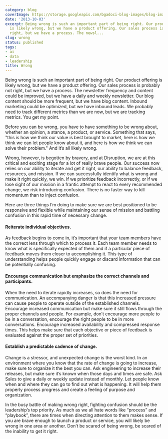 ```yaml
---
category: blog
coverImage: https://storage.googleapis.com/bgadoci-blog-images/blog-images/images/blog-images/blog-post-images/ragmann22_A_pixar_style_image_of_someone_upset_in_an_office_bec_7c34a80b-2a24-4b9b-a32e-0e6547c79b1f.png
date: '2013-10-03'
excerpt: Being wrong is such an important part of being right. Our product offering
  is likely wrong, but we have a product offering. Our sales process is probably not
  right, but we have a process. The newsl...
slug: wrong
status: published
tags:
- ai
- data
- leadership
title: Wrong
---
```


Being wrong is such an important part of being right. Our product offering is likely wrong, but we have a product offering. Our sales process is probably not right, but we have a process. The newsletter frequency and content could be improved, but we have a daily and weekly newsletter. Our blog content should be more frequent, but we have blog content. Inbound marketing could be optimized, but we have inbound leads. We probably need to track different metrics than we are now, but we are tracking metrics. You get my point.

Before you can be wrong, you have to have something to be wrong about, whether an opinion, a stance, a product, or service. Something that says, "this is how we think our value is best brought to market, here is how we think we can let people know about it, and here is how we think we can solve their problem." And it’s all likely wrong.

Wrong, however, is begotten by bravery, and at Disruption, we are at this critical and exciting stage for a lot of really brave people. Our success now relies on our ability to iterate and get it right, our ability to balance feedback, resources, and mission. If we can successfully identify what is wrong and make it right quickly, we win. If we prioritize feedback incorrectly, or if we lose sight of our mission in a frantic attempt to react to every recommended change, we risk introducing confusion. There is no faster way to kill momentum than to inject confusion.

Here are three things I’m doing to make sure we are best positioned to be responsive and flexible while maintaining our sense of mission and battling confusion in this rapid time of necessary change.

#### Reiterate individual objectives.

As feedback begins to come in, it’s important that your team members have the correct lens through which to process it. Each team member needs to know what is specifically expected of them and if a particular piece of feedback moves them closer to accomplishing it. This type of understanding helps people quickly engage or discard information that can be potentially confusing.

#### Encourage communication but emphasize the correct channels and participants.

When the need to iterate rapidly increases, so does the need for communication. An accompanying danger is that this increased pressure can cause people to operate outside of the established channels. Encourage increased communication but make sure it still flows through the proper channels and people. For example, don’t encourage more people to be in a conversation, encourage the right people to be in more conversations. Encourage increased availability and compressed response times. This helps make sure that each objective or piece of feedback is evaluated against the proper set of priorities.

#### Establish a predictable cadence of change.

Change is a stressor, and unexpected change is the worst kind. In an environment where you know that the rate of change is going to increase, make sure to organize it the best you can. Ask engineering to increase their releases, but make sure it’s known when those days and times are safe. Ask Sales to give a daily or weekly update instead of monthly. Let people know when and where they can go to find out what is happening. It will help them properly process progress and create a feeling of purpose and organization.

In the busy battle of making wrong right, fighting confusion should be the leadership’s top priority. As much as we all hate words like “process” and “playbook”, there are times when directing attention to them makes sense. If you are brave enough to launch a product or service, you will likely be wrong in one area or another. Don’t be scared of being wrong, be scared of the inability to get it right.